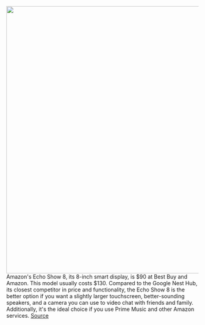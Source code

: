 <img src='https://cdn.vox-cdn.com/thumbor/kGS9jQv_OeR9_erofXMkt8z3G5U=/0x0:2040x1360/1200x800/filters:focal(994x527:1320x853)/cdn.vox-cdn.com/uploads/chorus_image/image/67041363/dseifert_191123_3810_0006.0.jpg' width='700px' /><br/>
Amazon's Echo Show 8, its 8-inch smart display, is $90 at Best Buy and Amazon. This model usually costs $130. Compared to the Google Nest Hub, its closest competitor in price and functionality, the Echo Show 8 is the better option if you want a slightly larger touchscreen, better-sounding speakers, and a camera you can use to video chat with friends and family. Additionally, it's the ideal choice if you use Prime Music and other Amazon services.
<a href='https://www.theverge.com/good-deals/2020/7/10/21319920/amazon-echo-show-5-8-smart-display-best-buy-nintendo-switch-games'> Source <a/>